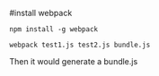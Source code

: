 #install webpack 

```
npm install -g webpack
```

```
webpack test1.js test2.js bundle.js
```

Then it would generate a bundle.js